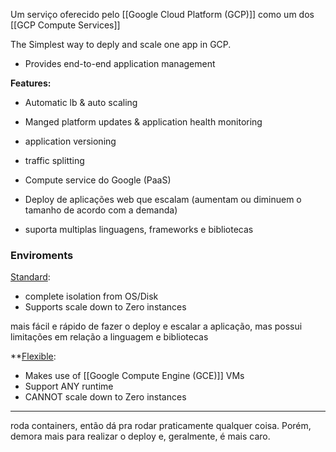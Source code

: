 Um serviço oferecido pelo  [[Google Cloud Platform (GCP)]] como um dos [[GCP Compute Services]]

The Simplest way to deply and scale one app in GCP.
* Provides end-to-end application management

**Features:**
* Automatic lb & auto scaling 
* Manged platform updates & application health monitoring 
* application versioning
* traffic splitting


* Compute service do Google (PaaS)
* Deploy de aplicações web que escalam (aumentam ou diminuem o tamanho de acordo com a demanda)
* suporta multiplas linguagens, frameworks e bibliotecas 

### Enviroments
<u>Standard</u>:
* complete isolation from OS/Disk
* Supports scale down to Zero instances

mais fácil e rápido de fazer o deploy e escalar a aplicação, mas possui limitações em relação a linguagem e bibliotecas

**<u>Flexible</u>:
* Makes use of [[Google Compute Engine (GCE)]] VMs
* Support ANY runtime
* CANNOT scale down to Zero instances
* **
roda containers, então dá pra rodar praticamente qualquer coisa. Porém, demora mais para realizar o deploy e, geralmente, é mais caro.